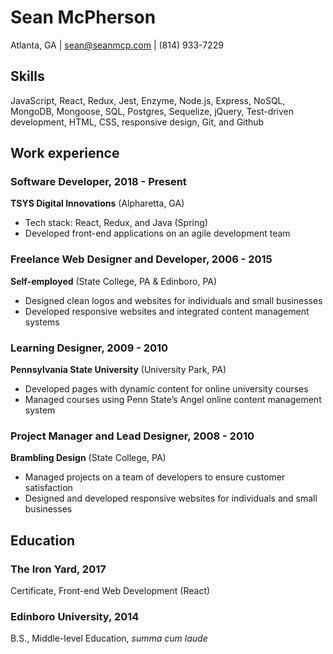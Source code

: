 # Sean McPherson
Atlanta, GA | sean@seanmcp.com | (814) 933-7229

## Skills
JavaScript, React, Redux, Jest, Enzyme, Node.js, Express, NoSQL, MongoDB, Mongoose, SQL, Postgres, Sequelize, jQuery, Test-driven development, HTML, CSS, responsive design, Git, and Github

## Work experience
### Software Developer, 2018 - Present
**TSYS Digital Innovations** (Alpharetta, GA)
- Tech stack: React, Redux, and Java (Spring)
- Developed front-end applications on an agile development team

### Freelance Web Designer and Developer, 2006 - 2015
**Self-employed** (State College, PA & Edinboro, PA)
- Designed clean logos and websites for individuals and small businesses
- Developed responsive websites and integrated content management systems

### Learning Designer, 2009 - 2010
**Pennsylvania State University** (University Park, PA)
- Developed pages with dynamic content for online university courses 
- Managed courses using Penn State’s Angel online content management system

### Project Manager and Lead Designer, 2008 - 2010
**Brambling Design** (State College, PA)
- Managed projects on a team of developers to ensure customer satisfaction
- Designed and developed responsive websites for individuals and small businesses

 
## Education
### The Iron Yard, 2017
Certificate, Front-end Web Development (React)
 
### Edinboro University, 2014
B.S., Middle-level Education, *summa cum laude*
